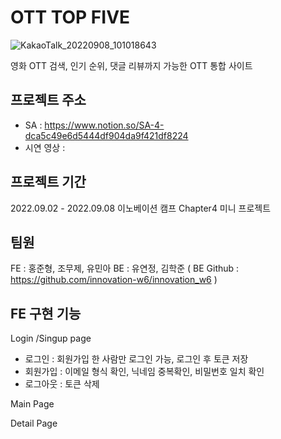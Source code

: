 # OTT TOP FIVE
![KakaoTalk_20220908_101018643](https://user-images.githubusercontent.com/110373500/189011593-7a58f6b7-087d-4ef9-9683-4799125f6779.png)

영화 OTT 검색, 인기 순위, 댓글 리뷰까지 가능한 OTT 통합 사이트

## 프로젝트 주소
* SA : https://www.notion.so/SA-4-dca5c49e6d5444df904da9f421df8224
* 시연 영상 : 

## 프로젝트 기간
2022.09.02 - 2022.09.08
이노베이션 캠프 Chapter4 미니 프로젝트

## 팀원
FE : 홍준형, 조무제, 유민아
BE : 유연정, 김학준 
( BE Github : https://github.com/innovation-w6/innovation_w6 )

## FE 구현 기능
Login /Singup page
* 로그인 : 회원가입 한 사람만 로그인 가능, 로그인 후 토큰 저장
* 회원가입 : 이메일 형식 확인, 닉네임 중복확인, 비밀번호 일치 확인
* 로그아웃 : 토큰 삭제

Main Page


Detail Page


